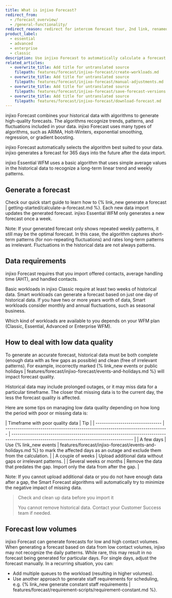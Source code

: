 ```yaml
---
title: What is injixo Forecast?
redirect_from:
  - /forecast_overview/
  - /general-functionality/
redirect_reason: redirect for intercom forecast tour, 2nd link, renamed article in june 2021
product_label:
  - essential
  - advanced
  - enterprise
  - classic
description: Use injixo Forecast to automatically calculate a forecast for contact volume and AHT.
related_articles:
  - overwrite_title: Add title for untranslated source
    filepath: features/forecast/injixo-forecast/create-workloads.md
  - overwrite_title: Add title for untranslated source
    filepath: features/forecast/injixo-forecast/manual-adjustments.md
  - overwrite_title: Add title for untranslated source
    filepath: features/forecast/injixo-forecast/save-forecast-versions.md
  - overwrite_title: Add title for untranslated source
    filepath: features/forecast/injixo-forecast/download-forecast.md
---
```


injixo Forecast combines your historical data with algorithms to generate high-quality forecasts. The algorithms recognize trends, patterns, and fluctuations included in your data. injixo Forecast uses many types of algorithms, such as ARIMA, Holt-Winters, exponential smoothing, regression, or gradient boosting.

injixo Forecast automatically selects the algorithm best suited to your data. injixo generates a forecast for 365 days into the future after the data import.

injixo Essential WFM uses a basic algorithm that uses simple average values in the historical data to recognize a long-term linear trend and weekly patterns.

## Generate a forecast

Check our quick start guide to learn how to {% link_new generate a forecast | getting-started/calculate-a-forecast.md %}. Each new data import updates the generated forecast. injixo Essential WFM only generates a new forecast once a week.

Note: If your generated forecast only shows repeated weekly patterns, it still may be the optimal forecast. In this case, the algorithm captures short-term patterns (for non-repeating fluctuations) and rates long-term patterns as irrelevant. Fluctuations in the historical data are not always patterns.

## Data requirements

injixo Forecast requires that you import offered contacts, average handling time (AHT), and handled contacts.

Basic workloads in injixo Classic require at least two weeks of historical data. Smart workloads can generate a forecast based on just one day of historical data. If you have two or more years worth of data, Smart workloads consider monthly and annual fluctuations, such as seasonal business.

Which kind of workloads are available to you depends on your WFM plan (Classic, Essential, Advanced or Enterprise WFM).

## How to deal with low data quality

To generate an accurate forecast, historical data must be both complete (enough data with as few gaps as possible) and clean (free of irrelevant patterns). For example, incorrectly marked {% link_new events or public holidays | features/forecast/injixo-forecast/events-and-holidays.md %} will impact forecast quality.

Historical data may include prolonged outages, or it may miss data for a particular timeframe. The closer that missing data is to the current day, the less the forecast quality is affected.

Here are some tips on managing low data quality depending on how long the period with poor or missing data is:

| Timeframe with poor quality data | Tip                                                                             |
| -------------------------------- | ------------------------------------------------------------------------------- | ----------------------------------------------------------------------------------------------------------------------------------------- |
| A few days                       | Use {% link_new events                                                          | features/forecast/injixo-forecast/events-and-holidays.md %} to mark the affected days as an outage and exclude them from the calculation. |
| A couple of weeks                | Upload additional data without gaps or irrelevant patterns.                     |
| Several weeks or months          | Remove the data that predates the gap. Import only the data from after the gap. |

Note: If you cannot upload additional data or you do not have enough data after a gap, the Smart Forecast algorithms will automatically try to minimize the negative impact of missing data.

> Check and clean up data before you import it
>
> You cannot remove historical data. Contact your Customer Success team if needed.

## Forecast low volumes

injixo Forecast can generate forecasts for low and high contact volumes. When generating a forecast based on data from low contact volumes, injixo may not recognize the daily patterns. While rare, this may result in no forecast being generated for particular days. For single days, adjust the forecast manually. In a recurring situation, you can:

- Add multiple queues to the workload (resulting in higher volumes).
- Use another approach to generate staff requirements for scheduling, e.g. {% link_new generate constant staff requirements | features/forecast/requirement-scripts/requirement-constant.md %}.
